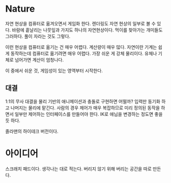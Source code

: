 # Nature 

자연 현상을 컴퓨터로 옮겨오면서 게임화 한다. 렌더링도 자연 현상의 일부로 볼 수 있다. 바람에 흩날리는 나뭇잎과 가지도 하나의 자연현상이다. 먹이를 찾아가는 개미들도 그러하다. 풀이 자라는 것도 그렇다. 

이런 현상을 컴퓨터로 옮기는 건 매우 어렵다. 계산량이 매우 많다. 자연이란 기계는 쉽게 동작하는데 컴퓨터로 옮기려면 매우 어렵다.  가장 쉬운 게 강체 물리이다. 유체나 기체로 넘어가면 계산이 엄청나다.  

이 중에서 쉬운 것, 게임성이 있는 영역부터 시작한다.  



## 대결  

1:1의 무사 대결을 물리 기반의 애니메이션과 충돌로 구현하면 어떨까? 입력만 동기화 하고 나머지는 물리에 맡긴다.  사람의 경우 제어가 매우 복잡하므로 미리 정의된 동작을 하면서 일부만 제어하는 인터페이스를 만들어야 한다.  IK로 애님을 변경하는 정도면 좋을 듯 하다. 

졸라맨의 하이테크 버전이다. 





#  아이디어 

스크래치 패드이다. 생각나는 대로 적는다. 버리지 않기 위해 버리는 공간을 따로 만든다. 













 













